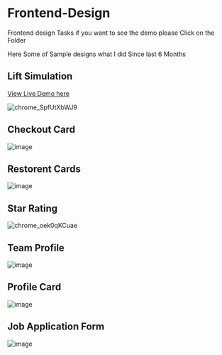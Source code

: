 # Frontend-Design
Frontend design Tasks
if you want to see the demo please Click on the Folder

Here Some of Sample designs what I did Since last 6 Months

## Lift Simulation 
[View Live Demo here](https://lift-mument.netlify.app/)

![chrome_SpfUtXbWJ9](https://github.com/user-attachments/assets/3c31417f-a75e-4090-800e-509ae7479f0b)

## Checkout Card
![image](https://github.com/user-attachments/assets/1bf4f071-0a01-46f3-be08-99dddac37048)

## Restorent Cards 
![image](https://github.com/user-attachments/assets/6dad916d-d8a0-4117-b572-1c4f59d2bb3d)

## Star Rating 
![chrome_oek0qKCuae](https://github.com/user-attachments/assets/72dc3cbd-7f1a-4609-a0e7-abe4305a37de)

## Team Profile
![image](https://github.com/user-attachments/assets/e82cdd5d-c34b-4d0c-aaf6-e64a855ec10a)

## Profile Card
![image](https://github.com/user-attachments/assets/8a33888c-fae2-49e2-811c-e21fd9ae7453)

## Job Application Form
![image](https://github.com/user-attachments/assets/a07c1743-7455-4f0a-9da6-f6709b4c279d)



